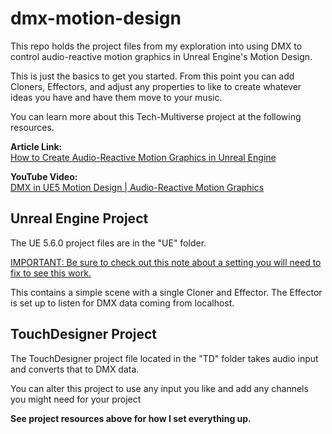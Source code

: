 # dmx-motion-design
This repo holds the project files from my exploration into using DMX to control audio-reactive motion graphics in Unreal Engine's Motion Design.

This is just the basics to get you started. From this point you can add Cloners, Effectors, and adjust any properties to like to create whatever ideas you have and have them move to your music.

You can learn more about this Tech-Multiverse project at the following resources.   

**Article Link:**     
[How to Create Audio-Reactive Motion Graphics in Unreal Engine](https://tech-multiverse.com/projects/how-to-create-audio-reactive-motion-graphics-in-unreal-engine/)

**YouTube Video:**    
[DMX in UE5 Motion Design | Audio-Reactive Motion Graphics](https://youtu.be/yuYtJGVCsVo)


## Unreal Engine Project
The UE 5.6.0 project files are in the "UE" folder.  

[IMPORTANT: Be sure to check out this note about a setting you will need to fix to see this work.](https://youtu.be/yuYtJGVCsVo?t=1627&si=9mgWAs9xwrwnkTG-)

This contains a simple scene with a single Cloner and Effector. The Effector is set up to listen for DMX data coming from localhost.

## TouchDesigner Project
The TouchDesigner project file located in the "TD" folder takes audio input and converts that to DMX data.

You can alter this project to use any input you like and add any channels you might need for your project   

**See project resources above for how I set everything up.**


